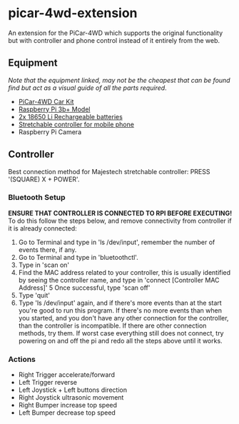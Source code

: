 # picar-4wd-extension
An extension for the PiCar-4WD which supports the original functionality but with controller and phone control instead of it entirely from the web.

## Equipment
_Note that the equipment linked, may not be the cheapest that can be found find but act as a visual guide of all the parts required_.
- [PiCar-4WD Car Kit](https://www.sunfounder.com/products/raspberry-pi-car-robot-kit-4wd?variant=43805575839979)
- [Raspberry Pi 3b+ Model](https://www.amazon.co.uk/Raspberry-Pi-3-Model-B/dp/B07BDR5PDW/ref=sr_1_2?crid=YGJYRDAXUSJ5&dib=eyJ2IjoiMSJ9.QRQnlDldrZ1kG52N6yCs7nxOXdbEU2xF61v3PeJEOOsXIvt2YY4bNasUeAbeSKFahCu1jBe2H7slJ4HIvp5575SaW-3u1smMaZLvCYP_drKE7kmMHGXfdI2IaguU9hLG0d8adRX0ESRI_yILf7voiVbwqNSLBs1cQ_kabpzYkqGndcyxokRn3vo324PjXMIkyXT-72bbvClxRW1qMcOlHjWCONfViYjuyO1e6NE3Zv0.mpLVrNmZ15D4OhnQEZNthCxZvr9DRf7DKrghaj6WXMw&dib_tag=se&keywords=raspberry+pi+3b%2B&qid=1712531351&sprefix=raspberry+pi+3b%2B%2Caps%2C90&sr=8-2)
- [2x 18650 Li Rechargeable batteries](https://www.amazon.co.uk/PAISUE-Capacity-Rechargeable-Batteries-Charging/dp/B0B2LL2FL4/ref=sr_1_9?crid=2918FB8U2O8EQ&dib=eyJ2IjoiMSJ9.h459TbWMkV2eSdFy4dHgtGBCo2uWh_9P3_07C0pfFxxDZeE7vKivbJDh4-g0z56uExpCZtVzH0S_ZuuNKCdj0SXFYmcIY2UqkG8oYsEGhR9jJpfCL2lN155Sqc0npEMyRe22BMj4M1Pm6k8vQc-vYTMyHoFznj7IUht7IvZC_8Z3UgR-A8OWdXlSiagPC1T5MnPzjIhzQvmpRda_dYcdXmzI5IBskG2OgYw6sCQaP-4.HzVrTc5LvWPi26pPIjDO2y66T9h0KPqwTZy84HSFxcQ&dib_tag=se&keywords=18650+rechargeable+battery+3.7V&qid=1712531287&sprefix=18650+rechargeable+battery+3.7v%2Caps%2C86&sr=8-9)
- [Stretchable controller for mobile phone](https://www.amazon.co.uk/dp/B0BSR6D2C5?psc=1&ref=ppx_yo2ov_dt_b_product_details)
- Raspberry Pi Camera

## Controller
Best connection method for Majestech stretchable controller: PRESS '(SQUARE) X + POWER'.

### Bluetooth Setup
**ENSURE THAT CONTROLLER IS CONNECTED TO RPI BEFORE EXECUTING!**
To do this follow the steps below, and remove connectivity from controller if it is already connected:
1. Go to Terminal and type in 'ls /dev/input', remember the number of events there, if any.
2. Go to Terminal and type in 'bluetoothctl'.
3. Type in 'scan on'
4. Find the MAC address related to your controller, this is usually identified by seeing the controller name, and type in 'connect [Controller MAC Address]'
5 Once successful, type 'scan off'
6. Type 'quit'
7. Type 'ls /dev/input' again, and if there's more events than at the start you're good to run this program.
If there's no more events than when you started, and you don't have any other connection for the controller, than the controller is incompatible.
If there are other connection methods, try them.
If worst case everything still does not connect, try powering on and off the pi and redo all the steps above until it works.

### Actions
- Right Trigger accelerate/forward
- Left Trigger reverse
- Left Joystick + Left buttons direction
- Right Joystick ultrasonic movement
- Right Bumper increase top speed
- Left Bumper decrease top speed
